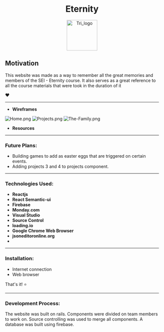<h1 align="center">Eternity</h1>
<p align="center">
<img src="https://i.postimg.cc/Kc3Rdzp3/Triskelion-B.png"
     alt="Tri_logo"
     style="margin-left: auto; margin-right: auto;"
     width="100" />
  </p>

## Motivation
This website was made as a way to remember all the great memories and members of the SEI - Eternity course. It also serves as a great reference to all the course materials that were took in the duration of it

:heart:



---

- **Wireframes**

![Home.png](https://i.postimg.cc/q7BGLnL3/Home.png)
![Projects.png](https://i.postimg.cc/x8LHYT5Q/Projects.png)
![The-Family.png](https://i.postimg.cc/HsCXzXWk/The-Family.png)

- **Resources**


---

### Future Plans:
- Building games to add as easter eggs that are triggered on certain events.
- Adding projects 3 and 4 to projects component.


---

### Technologies Used:
- **Reactjs**
- **React Semantic-ui**
- **Firebase**
- **Monday.com**
- **Visual Studio**
- **Source Control**
- **loading.io**
- **Google Chrome Web Browser**
- **jsoneditoronline.org**
- 

---

### Installation:
- Internet connection
- Web browser

That's it! :star:

---

### Development Process:
The website was built on rails. Components were divided on team members to work on. Source controlling was used to merge all components. A database was built using firebase.
